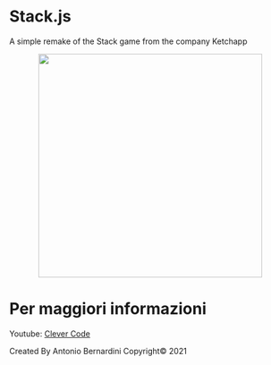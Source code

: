 # Stack.js
A simple remake of the Stack game from the company Ketchapp

<p align="center">
  <img width="400" heigth="500" src="gif/1.gif">
</p>

# Per maggiori informazioni

Youtube: [Clever Code](https://www.youtube.com/c/CleverCode)

Created By Antonio Bernardini Copyright© 2021
